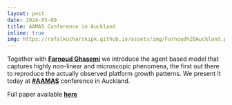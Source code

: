 ```yaml
---
layout: post
date: 2024-05-09
title: AAMAS Conference in Auckland
inline: true
img: https://rafalkucharskipk.github.io/assets/img/Farnoud%20Auckland.png
---
```


Together with [**Farnoud Ghasemi**](https://www.linkedin.com/in/farnoud-ghasemi-ab9903178/) we introduce the agent based model that captures highly non-linear and microscopic phenomena, the first out there to reproduce the actually observed platform growth patterns. We present it today at [**#AAMAS**](https://www.linkedin.com/feed/hashtag/?keywords=aamas&highlightedUpdateUrns=urn%3Ali%3Aactivity%3A7194107993137762304) conference in Auckland.

Full paper available [**here**](https://www.ifaamas.org/Proceedings/aamas2024/pdfs/p679.pdf)
